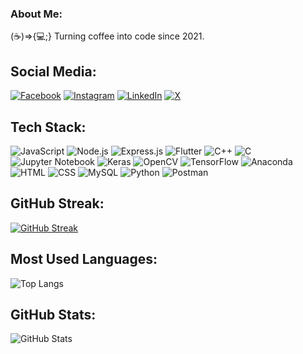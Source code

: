 ### About Me:
(☕)=>{💻;} Turning coffee into code since 2021.

## Social Media:
[![Facebook](https://img.shields.io/badge/-Facebook-1877F2?style=flat&logo=facebook&logoColor=white)](https://www.facebook.com/SRKain.Saugat/)
[![Instagram](https://img.shields.io/badge/-Instagram-E4405F?style=flat&logo=instagram&logoColor=white)](https://www.instagram.com/saugatneupane_/)
[![LinkedIn](https://img.shields.io/badge/-LinkedIn-0077B5?style=flat&logo=linkedin&logoColor=white)](https://www.linkedin.com/in/saugat-neupane-621a7326a/)
[![X](https://img.shields.io/badge/-X-333333?style=flat&logo=x&logoColor=white)](https://x.com/saugatneupane_?s=09)

## Tech Stack:

![JavaScript](https://img.shields.io/badge/-JavaScript-05122A?style=flat&logo=javascript) 
![Node.js](https://img.shields.io/badge/-Node.js-05122A?style=flat&logo=node.js) 
![Express.js](https://img.shields.io/badge/-Express.js-05122A?style=flat&logo=express) 
![Flutter](https://img.shields.io/badge/-Flutter-05122A?style=flat&logo=flutter) 
![C++](https://img.shields.io/badge/-C++-05122A?style=flat&logo=c%2B%2B) 
![C](https://img.shields.io/badge/-C-05122A?style=flat&logo=c) 
![Jupyter Notebook](https://img.shields.io/badge/-Jupyter%20Notebook-05122A?style=flat&logo=jupyter) 
![Keras](https://img.shields.io/badge/-Keras-05122A?style=flat&logo=keras) 
![OpenCV](https://img.shields.io/badge/-OpenCV-05122A?style=flat&logo=opencv) 
![TensorFlow](https://img.shields.io/badge/-TensorFlow-05122A?style=flat&logo=tensorflow) 
![Anaconda](https://img.shields.io/badge/-Anaconda-05122A?style=flat&logo=anaconda) 
![HTML](https://img.shields.io/badge/-HTML-05122A?style=flat&logo=html5) 
![CSS](https://img.shields.io/badge/-CSS-05122A?style=flat&logo=css3) 
![MySQL](https://img.shields.io/badge/-MySQL-05122A?style=flat&logo=mysql) 
![Python](https://img.shields.io/badge/-Python-05122A?style=flat&logo=python) 
![Postman](https://img.shields.io/badge/-Postman-05122A?style=flat&logo=postman)



## GitHub Streak:
[![GitHub Streak](https://github-readme-streak-stats.herokuapp.com/?user=neupanesaugat&theme=dark)](https://git.io/streak-stats)

## Most Used Languages:
![Top Langs](https://github-readme-stats.vercel.app/api/top-langs/?username=neupanesaugat&layout=compact&theme=dark)

## GitHub Stats:
![GitHub Stats](https://github-readme-stats.vercel.app/api?username=neupanesaugat&show_icons=true&theme=dark)

